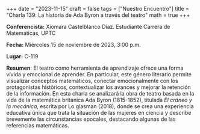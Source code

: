 +++
date  = "2023-11-15"
draft = false
tags  = ["Nuestro Encuentro"]
title = "Charla 139: La historia de Ada Byron a través del teatro"
math  = true
+++

**Conferencista:** Xiomara Castelblanco Díaz. Estudiante Carrera de Matemáticas, UPTC

**Fecha:** Miércoles 15 de noviembre de 2023, 3:00 p.m.

**Lugar:** C-119

**Resumen**: El teatro como herramienta de aprendizaje ofrece una forma vívida y emocional de aprender. En particular, este género literario permite visualizar conceptos matemáticos, conectar emocionalmente con los protagonistas históricos, contextualizar los avances y mejorar la retención de la información. En esta charla se analizará la obra de teatro basada en la vida de la matemática británica Ada Byron (1815-1852), titulada *El cráneo y la mecánica*, escrita por Lo glasman (2018), donde se crea una experiencia educativa única que trata la situación de las mujeres en ciencia y describe brevemente las circunstancias epocales, destacando algunas de las referencias matemáticas.
